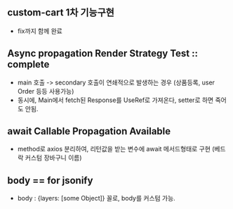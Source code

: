 ## custom-cart 1차 기능구현
  - fix까지 함께 완료

## Async propagation Render Strategy Test :: complete 
  - main 호출 -> secondary 호출이 연쇄적으로 발생하는 경우 (상품등록, user Order 등등 사용가능)
  - 동시에, Main에서 fetch된 Response를 UseRef로 가져온다, setter로 하면 죽어도 안됨.

## await Callable Propagation Available
  - method로 axios 분리하여, 리턴값을 받는 변수에 await 메서드형태로 구현 (베드락 커스텀 장바구니 이름)

## body == for jsonify 
  - body : {layers: [some Object]} 꼴로, body를 커스텀 가능.
